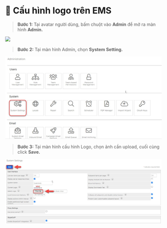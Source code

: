 # 💬 Cấu hình logo trên EMS

> **Bước 1:** Tại avatar người dùng, bấm chuột vào **Admin** để mở ra màn hình **Admin.**

![](https://gblobscdn.gitbook.com/assets%2F-LrHReb9JsrFo3TW8d7S%2F-M6TO-ZEko1StsY7FRFQ%2F-M6TRureOQ-ck5kPjtUt%2Fholiday1.jpg?alt=media\&token=a1985cda-0d69-4f85-907e-e3c54639a8f5)

> **Bước 2:** Tại màn hình Admin, chọn **System Setting.**

![](../../.gitbook/assets/admin1.jpg)

> **Bước 3:** Tại màn hình cấu hình Logo, chọn ảnh cần upload, cuối cùng click **Save.**

![](<../../.gitbook/assets/admin2 (1).jpg>)
